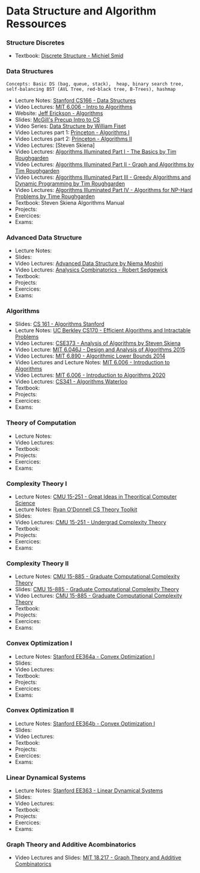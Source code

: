 # Data Structure and Algorithm Ressources

### Structure Discretes

- Textbook: [Discrete Structure - Michiel Smid](https://cglab.ca/~michiel/DiscreteStructures/DiscreteStructures.pdf)




### Data Structures

``Concepts: Basic DS (bag, queue, stack),  heap, binary search tree, self-balancing BST (AVL Tree, red-black tree, B-Trees), hashmap ``

- Lecture Notes: [Stanford CS166 - Data Structures](http://web.stanford.edu/class/cs166/)
- Video Lectures: [MIT 6.006 - Intro to Algorithms](https://ocw.mit.edu/courses/6-006-introduction-to-algorithms-fall-2011/pages/syllabus/)
- Website: [Jeff Erickson - Algorithms](http://jeffe.cs.illinois.edu/teaching/algorithms/)
- Slides: [McGill's Precup Intro to CS](https://www.cs.mcgill.ca/~dprecup/courses/IntroCS/)
- Video Series: [Data Structure by William Fiset](https://www.youtube.com/playlist?list=PLDV1Zeh2NRsB6SWUrDFW2RmDotAfPbeHu)
- Video Lectures part 1: [Princeton - Algorithms I](https://www.coursera.org/learn/algorithms-part1)
- Video Lectures part 2: [Princeton - Algorithms II](https://www.coursera.org/learn/algorithms-part2)
- Video Lectures: [Steven Skiena]
- Video Lectures: [Algorithms Illuminated Part I - The Basics by Tim Roughgarden](https://www.youtube.com/playlist?list=PLEGCF-WLh2RLHqXx6-GZr_w7LgqKDXxN_)
- Video Lectures: [Algorithms Illuminated Part II - Graph and Algorithms by Tim Roughgarden](https://www.youtube.com/playlist?list=PLEGCF-WLh2RJ5W-pt-KE9GUArTDzVwL1P)
- Video Lectures: [Algorithms Illuminated Part III - Greedy Algorithms and Dynamic Programming by Tim Roughgarden](https://www.youtube.com/playlist?list=PLEGCF-WLh2RI5H8JBWxq0Q4AN7XVaj-h-)
- Video Lectures: [Algorithms Illuminated Part IV - Algorithms for NP-Hard Problems  by Time Roughgarden](https://www.youtube.com/playlist?list=PLEGCF-WLh2RK6lq3iSsiU84rWVee3A-hz)
- Textbook: Steven Skiena Algorithms Manual
- Projects:
- Exercices:
- Exams:

### Advanced Data Structure

- Lecture Notes:
- Slides:
- Video Lectures: [Advanced Data Structure by Niema Moshiri](https://www.youtube.com/playlist?list=PLM_KIlU0WoXmkV4QB1Dg8PtJaHTdWHwRS)
- Video Lectures: [Analysics Combinatorics - Robert Sedgewick](https://www.youtube.com/playlist?list=PLxQSlOe-wlgAec4hl60pSlgS9wSsy4uxR)
- Textbook: 
- Projects:
- Exercices:
- Exams:

### Algorithms

- Slides: [CS 161 - Algorithms Stanford](http://web.stanford.edu/class/cs161/lectures.html)
- Lecture Notes: [UC Berkley CS170 - Efficient Algorithms and Intractable Problems](https://inst.eecs.berkeley.edu/~cs170/fa20/)
- Video Lectures: [CSE373 - Analysis of Algorithms by Steven Skiena](https://www.youtube.com/playlist?list=PLOtl7M3yp-DX6ic0HGT0PUX_wiNmkWkXx)
- Video Lecture: [MIT 6.046J - Design and Analysis of Algorithms 2015](https://www.youtube.com/playlist?list=PLUl4u3cNGP6317WaSNfmCvGym2ucw3oGp)
- Video Lectures: [MIT 6.890 - Algorithmic Lower Bounds 2014](https://www.youtube.com/playlist?list=PLUl4u3cNGP63d33STUUBfZUpzFCVR5-PV)
- Video Lectures and Lecture Notes: [MIT 6.006 - Introduction to Algorithms](https://ocw.mit.edu/courses/electrical-engineering-and-computer-science/6-006-introduction-to-algorithms-spring-2020/index.htm)
- Video Lectures: [MIT 6.006 - Introduction to Algorithms 2020](https://www.youtube.com/playlist?list=PLUl4u3cNGP63EdVPNLG3ToM6LaEUuStEY)
- Video Lectures: [CS341 - Algorithms Waterloo](https://student.cs.uwaterloo.ca/~cs341/)
- Textbook:
- Projects:
- Exercices:
- Exams:

### Theory of Computation

- Lecture Notes:
- Video Lectures:
- Textbook:
- Projects:
- Exercices:
- Exams:

### Complexity Theory I

- Lecture Notes: [CMU 15-251 - Great Ideas in Theoritical Computer Science](http://www.cs.cmu.edu/~15251/schedule.html)
- Lecture Notes: [Ryan O'Donnell CS Theory Toolkit](http://www.cs.cmu.edu/~odonnell/papers/cs-theory-toolkit-lecture-notes.pdf)
- Slides:
- Video Lectures: [CMU 15-251 - Undergrad Complexity Theory](https://www.youtube.com/playlist?list=PLm3J0oaFux3YL5vLXpzOyJiLtqLp6dCW2)
- Textbook:
- Projects:
- Exercices:
- Exams:

### Complexity Theory II

- Lecture Notes: [CMU 15-885 - Graduate Computational Complexity Theory](http://www.cs.cmu.edu/~odonnell/complexity17/odonnell-graduate-complexity-notes.pdf)
- Slides: [CMU 15-885 - Graduate Computational Complexity Theory](http://www.cs.cmu.edu/~odonnell/complexity17/)
- Video Lectures: [CMU 15-885 - Graduate Computational Complexity Theory](https://www.youtube.com/playlist?list=PLm3J0oaFux3b8Gg1DdaJOzYNsaXYLAOKH)
- Textbook:
- Projects:
- Exercices:
- Exams:

### Convex Optimization I

- Lecture Notes: [ Stanford EE364a - Convex Optimization I ](https://web.stanford.edu/class/ee364a/index.html)
- Slides:
- Video Lectures:
- Textbook:
- Projects:
- Exercices:
- Exams:

### Convex Optimization II

- Lecture Notes: [ Stanford EE364b - Convex Optimization I ](https://web.stanford.edu/class/ee364b/index.html)
- Slides:
- Video Lectures:
- Textbook:
- Projects:
- Exercices:
- Exams:

### Linear Dynamical Systems

- Lecture Notes: [Stanford EE363 - Linear Dynamical Systems](https://web.stanford.edu/class/ee363/index.html)
- Slides:
- Video Lectures:
- Textbook:
- Projects:
- Exercices:
- Exams:

### Graph Theory and Additive Acombinatorics

- Video Lectures and Slides: [MIT 18.217 - Graph Theory and Additive Combinatorics](https://ocw.mit.edu/courses/mathematics/18-217-graph-theory-and-additive-combinatorics-fall-2019/)


